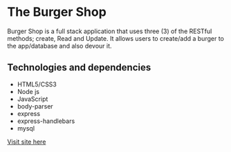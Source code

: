 # The Burger Shop
Burger Shop is a full stack application that uses three (3) of the RESTful methods; create, Read and Update. It allows users to create/add a burger to the app/database and also devour it.

## Technologies and dependencies
* HTML5/CSS3
* Node js
* JavaScript
* body-parser
* express
* express-handlebars
* mysql

[Visit site here](https://obscure-hamlet-65238.herokuapp.com/index)